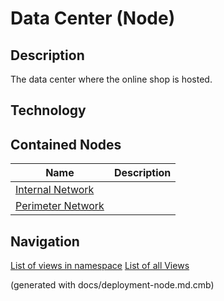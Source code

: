 # Data Center (Node)
## Description
The data center where the online shop is hosted.

## Technology


## Contained Nodes
Name | Description 
---|---
[Internal Network](../../../../software-development/architecture/example/modulith/internal-network.md) | 
[Perimeter Network](../../../../software-development/architecture/example/modulith/perimeter-network.md) | 


## Navigation
[List of views in namespace](./views-in-namespace.md)
[List of all Views](../../../../views.md)

(generated with docs/deployment-node.md.cmb)
